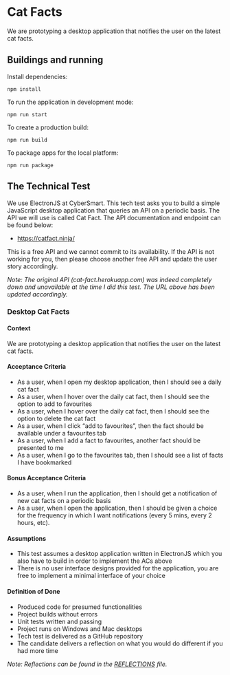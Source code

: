 # Cat Facts

We are prototyping a desktop application that notifies the user on the latest cat facts.

## Buildings and running

Install dependencies:

    npm install

To run the application in development mode:

    npm run start

To create a production build:

    npm run build

To package apps for the local platform:

    npm run package

## The Technical Test

We use ElectronJS at CyberSmart. This tech test asks you to build a simple
JavaScript desktop application that queries an API on a periodic basis. The API
we will use is called Cat Fact. The API documentation and endpoint can be found
below:

- https://catfact.ninja/

This is a free API and we cannot commit to its availability. If the API is not
working for you, then please choose another free API and update the user story
accordingly.

_Note: The original API (cat-fact.herokuapp.com) was indeed completely down and
unavailable at the time I did this test. The URL above has been updated
accordingly._

### Desktop Cat Facts

#### Context
We are prototyping a desktop application that notifies the user on the latest
cat facts.

#### Acceptance Criteria
- As a user, when I open my desktop application, then I should see a daily cat
  fact
- As a user, when I hover over the daily cat fact, then I should see the option to add to favourites
- As a user, when I hover over the daily cat fact, then I should see the option
  to delete the cat fact
- As a user, when I click “add to favourites”, then the fact should be available
  under a favourites tab
- As a user, when I add a fact to favourites, another fact should be presented
  to me
- As a user, when I go to the favourites tab, then I should see a list of facts
  I have bookmarked

#### Bonus Acceptance Criteria
- As a user, when I run the application, then I should get a notification of new
  cat facts on a periodic basis
- As a user, when I open the application, then I should be given a choice for
  the frequency in which I want notifications (every 5 mins, every 2 hours,
  etc).

#### Assumptions
- This test assumes a desktop application written in ElectronJS which you also
  have to build in order to implement the ACs above
- There is no user interface designs provided for the application, you are free
  to implement a minimal interface of your choice

#### Definition of Done
- Produced code for presumed functionalities
- Project builds without errors
- Unit tests written and passing
- Project runs on Windows and Mac desktops
- Tech test is delivered as a GitHub repository
- The candidate delivers a reflection on what you would do different if you had
  more time

_Note: Reflections can be found in the [REFLECTIONS](./REFLECTIONS.md) file._
